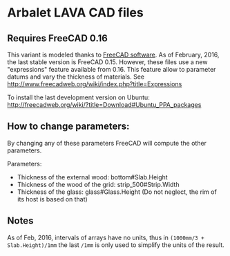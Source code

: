 # Arbalet LAVA CAD files
## Requires FreeCAD 0.16
This variant is modeled thanks to [FreeCAD software](http://freecadweb.org/). As of February, 2016, the last stable version is FreeCAD 0.15.
However, these files use a new "expressions" feature available from 0.16. This feature allow to parameter datums and vary the thickness of materials. See http://www.freecadweb.org/wiki/index.php?title=Expressions 

To install the last development version on Ubuntu: 
http://freecadweb.org/wiki/?title=Download#Ubuntu_PPA_packages

## How to change parameters:

By changing any of these parameters FreeCAD will compute the other parameters.

Parameters:

* Thickness of the external wood: bottom#Slab.Height
* Thickness of the wood of the grid: strip_500#Strip.Width
* Thickness of the glass: glass#Glass.Height (Do not neglect, the rim of its host is based on that)

## Notes
As of Feb, 2016, intervals of arrays have no units, thus in `(1000mm/3 + Slab.Height)/1mm` the last `/1mm` is only used to simplify the units of the result.

